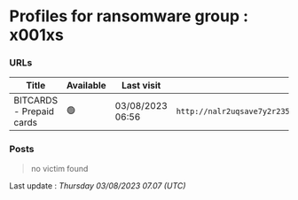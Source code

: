 # Profiles for ransomware group : **x001xs**



### URLs
| Title | Available | Last visit | fqdn | Screenshot 
|---|---|---|---|---|
| BITCARDS - Prepaid cards | 🟢 | 03/08/2023 06:56 | `http://nalr2uqsave7y2r235am5jsfiklfjh5h4jc5nztu3rzvmhklwt5j6kid.onion` | <a href="https://images.ransomware.live/screenshots/nalr2uqsave7y2r235am5jsfiklfjh5h4jc5nztu3rzvmhklwt5j6kid-onion.png" target=_blank>📸</a> | 

### Posts

> no victim found




Last update : _Thursday 03/08/2023 07.07 (UTC)_
